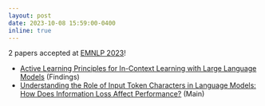 ```yaml
---
layout: post
date: 2023-10-08 15:59:00-0400
inline: true
---
```


2 papers accepted at [EMNLP 2023](https://2023.emnlp.org/)!
- [Active Learning Principles for In-Context Learning with Large Language Models](https://arxiv.org/abs/2305.14264) (Findings)
- [Understanding the Role of Input Token Characters in Language Models: How Does Information Loss Affect Performance?]() (Main)
